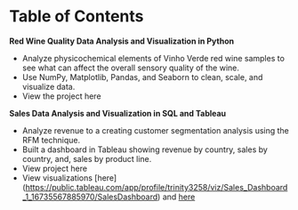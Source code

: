 # Table of Contents


**Red Wine Quality Data Analysis and Visualization in Python**
* Analyze physicochemical elements of Vinho Verde red wine samples to see what can affect the overall sensory quality of the wine.
* Use NumPy, Matplotlib, Pandas, and Seaborn to clean, scale, and visualize data. 
* View the project here

**Sales Data Analysis and Visualization in SQL and Tableau**
* Analyze revenue to a creating customer segmentation analysis using the RFM technique. 
* Built a dashboard in Tableau showing revenue by country, sales by country, and, sales by product line. 
* View project here
* View visualizations [here] (https://public.tableau.com/app/profile/trinity3258/viz/Sales_Dashboard_1_16735567885970/SalesDashboard) and [here](https://public.tableau.com/app/profile/trinity3258/viz/Sales_Dashboard_2_16735568351520/SalesDashboard2?publish=yes)

